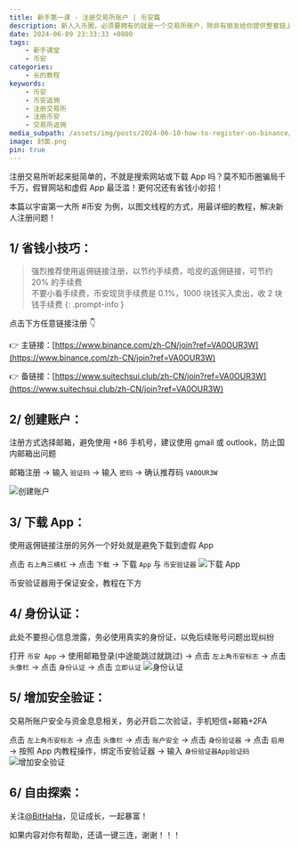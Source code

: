 ```yaml
---
title: 新手第一课 - 注册交易所账户 | 币安篇
description: 新人入币圈，必须要拥有的就是一个交易所账户，除非有朋友给你提供整套链上服务并且不玩二级市场！不过你也不愿意总是麻烦朋友吧？
date: 2024-06-09 23:33:33 +0800
tags:
    - 新手课堂
    - 币安
categories:
    - 长的教程
keywords:
    - 币安
    - 币安返佣
    - 注册交易所
    - 注册币安
    - 交易所返佣
media_subpath: /assets/img/posts/2024-06-10-how-to-register-on-binance/
image: 封面.png
pin: true
---
```


注册交易所听起来挺简单的，不就是搜索网站或下载 App 吗？莫不知币圈骗局千千万，假冒网站和虚假 App 最泛滥！更何况还有省钱小妙招！

本篇以宇宙第一大所 #币安 为例，以图文线程的方式，用最详细的教程，解决新人注册问题！

## **1/ 省钱小技巧：**

> 强烈推荐使用返佣链接注册，以节约手续费，哈皮的返佣链接，可节约 20% 的手续费  
不要小看手续费，币安现货手续费是 0.1%，1000 块钱买入卖出，收 2 块钱手续费
{: .prompt-info }

点击下方任意链接注册 👇

👉 主链接：[https://www.binance.com/zh-CN/join?ref=VA0OUR3W](https://www.binance.com/zh-CN/join?ref=VA0OUR3W)

👉 备链接：[https://www.suitechsui.club/zh-CN/join?ref=VA0OUR3W](https://www.suitechsui.club/zh-CN/join?ref=VA0OUR3W)

## **2/ 创建账户：**

注册方式选择邮箱，避免使用 +86 手机号，建议使用 gmail 或 outlook，防止国内邮箱出问题

邮箱注册 -> 输入 `验证码` -> 输入 `密码` -> 确认推荐码 `VA0OUR3W`

![创建账户](注册1.png)

## **3/ 下载 App：**

使用返佣链接注册的另外一个好处就是避免下载到虚假 App

点击 `右上角三横杠` -> 点击 `下载` -> 下载 `App` 与 `币安验证器`
![下载 App](注册2.png)

币安验证器用于保证安全，教程在下方

## **4/ 身份认证：**

此处不要担心信息泄露，务必使用真实的身份证，以免后续账号问题出现纠纷

打开 `币安 App` -> 使用邮箱登录(中途能跳过就跳过) -> 点击 `左上角币安标志` -> 点击 `头像栏` -> 点击 `身份认证` -> 点击 `立即认证`
![身份认证](注册3.png)

## **5/ 增加安全验证：**

交易所账户安全与资金息息相关，务必开启二次验证，手机短信+邮箱+2FA

点击 `左上角币安标志` -> 点击 `头像栏` -> 点击 `账户安全` -> 点击 `身份验证器` -> 点击 `启用` -> 按照 App 内教程操作，绑定币安验证器 -> 输入 `身份验证器App验证码`
![增加安全验证](注册4.png)

## **6/ 自由探索：**

关注[@BitHaHa](https://x.com/intent/follow?screen_name=BitHaHa)，见证成长，一起暴富！

如果内容对你有帮助，还请一键三连，谢谢！！！
